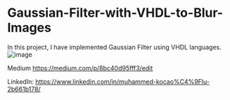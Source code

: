 # Gaussian-Filter-with-VHDL-to-Blur-Images
In this project, I have implemented Gaussian Filter using VHDL languages.
![image](https://user-images.githubusercontent.com/68936726/145732576-382266ad-a796-4a08-927d-f406675a7e41.png)


Medium
https://medium.com/p/8bc40d95fff3/edit 



LinkedIn:
https://www.linkedin.com/in/muhammed-kocao%C4%9Flu-2b661b178/



